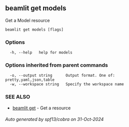 ## beamlit get models

Get a Model resource

```
beamlit get models [flags]
```

### Options

```
  -h, --help   help for models
```

### Options inherited from parent commands

```
  -o, --output string      Output format. One of: pretty,yaml,json,table
  -w, --workspace string   Specify the workspace name
```

### SEE ALSO

* [beamlit get](beamlit_get.md)	 - Get a resource

###### Auto generated by spf13/cobra on 31-Oct-2024
